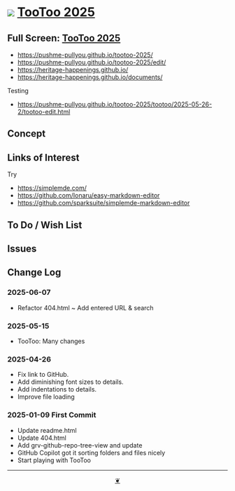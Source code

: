 # [![](https://pushme-pullyou.github.io/assets/svg/octicon.svg)](https://github.com/pushme-pullyou/tootoo-2025/) [TooToo 2025](https://pushme-pullyou.github.io/tootoo-2025/)

<!-- @@@
<div class=iframe-resize ><iframe src=https://pushme-pullyou.github.io/tootoo-2025/ height=100% width=100% ></iframe>;
_"example.com" in a resizable window_
@@@ -->

## Full Screen: [TooToo 2025](https://pushme-pullyou.github.io/tootoo-2025/)

* <https://pushme-pullyou.github.io/tootoo-2025/>
* <https://pushme-pullyou.github.io/tootoo-2025/edit/>
* <https://heritage-happenings.github.io/>
* <https://heritage-happenings.github.io/documents/>

Testing

* <https://pushme-pullyou.github.io/tootoo-2025/tootoo/2025-05-26-2/tootoo-edit.html>

## Concept

## Links of Interest

Try

* <https://simplemde.com/>
* <https://github.com/Ionaru/easy-markdown-editor>
* <https://github.com/sparksuite/simplemde-markdown-editor>

## To Do / Wish List

## Issues

## Change Log


### 2025-06-07

* Refactor 404.html ~ Add entered URL & search

### 2025-05-15

* TooToo: Many changes

### 2025-04-26

* Fix link to GitHub.
* Add diminishing font sizes to details.
* Add indentations to details.
* Improve file loading

### 2025-01-09 First Commit

* Update readme.html
* Update 404.html
* Add grv-github-repo-tree-view and update
* GitHub Copilot got it sorting folders and files nicely
* Start playing with TooToo

***

<center title="Hello! Click me to go up to the top"><a class="aDingbat" href="javascript:window.scrollTo(0,0);"> ❦ </a></center>
